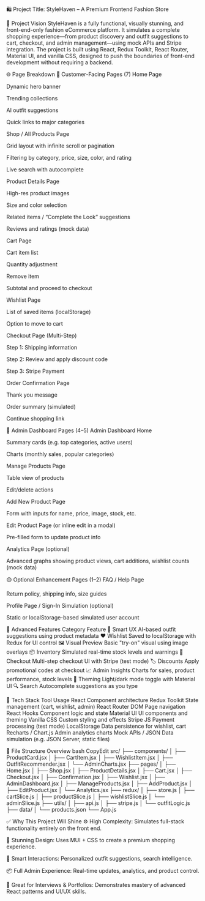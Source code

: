 🛍️ Project Title: StyleHaven – A Premium Frontend Fashion Store

🎯 Project Vision
StyleHaven is a fully functional, visually stunning, and front-end-only fashion eCommerce platform. It simulates a complete shopping experience—from product discovery and outfit suggestions to cart, checkout, and admin management—using mock APIs and Stripe integration.
The project is built using React, Redux Toolkit, React Router, Material UI, and vanilla CSS, designed to push the boundaries of front-end development without requiring a backend.

🌐 Page Breakdown
🔹 Customer-Facing Pages (7)
Home Page


Dynamic hero banner


Trending collections


AI outfit suggestions


Quick links to major categories


Shop / All Products Page


Grid layout with infinite scroll or pagination


Filtering by category, price, size, color, and rating


Live search with autocomplete


Product Details Page


High-res product images


Size and color selection


Related items / “Complete the Look” suggestions


Reviews and ratings (mock data)


Cart Page


Cart item list


Quantity adjustment


Remove item


Subtotal and proceed to checkout


Wishlist Page


List of saved items (localStorage)


Option to move to cart


Checkout Page (Multi-Step)


Step 1: Shipping information


Step 2: Review and apply discount code


Step 3: Stripe Payment


Order Confirmation Page


Thank you message


Order summary (simulated)


Continue shopping link



🔸 Admin Dashboard Pages (4–5)
Admin Dashboard Home


Summary cards (e.g. top categories, active users)


Charts (monthly sales, popular categories)


Manage Products Page


Table view of products


Edit/delete actions


Add New Product Page


Form with inputs for name, price, image, stock, etc.


Edit Product Page (or inline edit in a modal)


Pre-filled form to update product info


Analytics Page (optional)


Advanced graphs showing product views, cart additions, wishlist counts (mock data)



🟡 Optional Enhancement Pages (1–2)
FAQ / Help Page


Return policy, shipping info, size guides


Profile Page / Sign-In Simulation (optional)


Static or localStorage-based simulated user account



🧠 Advanced Features
Category
Feature
🧠 Smart UX
AI-based outfit suggestions using product metadata
❤️ Wishlist
Saved to localStorage with Redux for UI control
🖼️ Visual Preview
Basic "try-on" visual using image overlays
📦 Inventory
Simulated real-time stock levels and warnings
💸 Checkout
Multi-step checkout UI with Stripe (test mode)
🏷️ Discounts
Apply promotional codes at checkout
📈 Admin Insights
Charts for sales, product performance, stock levels
🌙 Theming
Light/dark mode toggle with Material UI
🔍 Search
Autocomplete suggestions as you type


🧰 Tech Stack
Tool
Usage
React
Component architecture
Redux Toolkit
State management (cart, wishlist, admin)
React Router DOM
Page navigation
React Hooks
Component logic and state
Material UI
UI components and theming
Vanilla CSS
Custom styling and effects
Stripe JS
Payment processing (test mode)
LocalStorage
Data persistence for wishlist, cart
Recharts / Chart.js
Admin analytics charts
Mock APIs / JSON
Data simulation (e.g. JSON Server, static files)


🧩 File Structure Overview
bash
CopyEdit
src/
├── components/
│   ├── ProductCard.jsx
│   ├── CartItem.jsx
│   ├── WishlistItem.jsx
│   ├── OutfitRecommender.jsx
│   └── AdminCharts.jsx
├── pages/
│   ├── Home.jsx
│   ├── Shop.jsx
│   ├── ProductDetails.jsx
│   ├── Cart.jsx
│   ├── Checkout.jsx
│   ├── Confirmation.jsx
│   ├── Wishlist.jsx
│   ├── AdminDashboard.jsx
│   ├── ManageProducts.jsx
│   ├── AddProduct.jsx
│   ├── EditProduct.jsx
│   └── Analytics.jsx
├── redux/
│   ├── store.js
│   ├── cartSlice.js
│   ├── productSlice.js
│   ├── wishlistSlice.js
│   └── adminSlice.js
├── utils/
│   ├── api.js
│   ├── stripe.js
│   └── outfitLogic.js
├── data/
│   └── products.json
└── App.js


✅ Why This Project Will Shine
⚙️ High Complexity: Simulates full-stack functionality entirely on the front end.


🎨 Stunning Design: Uses MUI + CSS to create a premium shopping experience.


🧠 Smart Interactions: Personalized outfit suggestions, search intelligence.


📦 Full Admin Experience: Real-time updates, analytics, and product control.


🧪 Great for Interviews & Portfolios: Demonstrates mastery of advanced React patterns and UI/UX skills.



